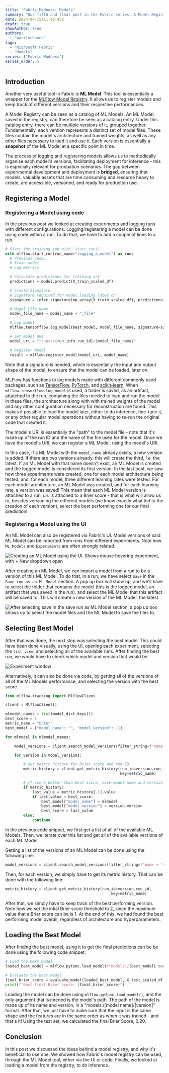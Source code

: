 ```yaml
---
title: "Fabric Madness: Models"
summary: "Our fifth and final post in the Fabric series. A Model Registry can be seen as a catalog of ML Models and in Fabric, which allows us to register models and keep track of different versions and their respective performances."
date: 2024-04-15T11:40:43Z
draft: true
showAuthor: true
authors:
  - "martimchaves"
tags:
  - "Microsoft Fabric"
  - "Models"
series: ["Fabric Madness"]
series_order: 5
---
```



## Introduction

Another very useful tool in Fabric is **ML Model**. This tool is essentially a wrapper for the [MLFlow Model Registry](https://mlflow.org/docs/latest/model-registry.html). It allows us to register models and keep track of different versions and their respective performances.

A Model Registry can be seen as a catalog of ML Models. An ML Model, saved in the registry, can therefore be seen as a catalog entry. Under this catalog entry, there can be multiple versions of it, grouped together. Fundamentally, each version represents a distinct set of model files. These files contain the model's architecture and trained weights, as well as any other files necessary to load it and use it. Each version is essentially a **snapshot** of the ML Model at a specific point in time.

The process of logging and registering models allows us to methodically organise each model's versions, facilitating deployment for inference - this is especially relevant for produation scenarios. The gap between experimental development and deployment is **bridged**, ensuring that models, valuable assets that are time consuming and resource heavy to create, are accessible, versioned, and ready for production use.

## Registering a Model

### Registering a Model using code

In the previous post we looked at creating experiments and logging runs with different configurations. Logging/registering a model can be done using code within a run. To do that, we have to add a couple of lines to a run.

```python
# Start the training job with `start_run()`
with mlflow.start_run(run_name="logging_a_model") as run:
  # Previous code...
  # Train model
  # Log metrics

  # Calculate predictions for training set
  predictions = model.predict(X_train_scaled_df)

  # Create Signature
  # Signature required for model loading later on
  signature = infer_signature(np.array(X_train_scaled_df), predictions)

  # Model File Name
  model_file_name = model_name + "_file"

  # Log model
  mlflow.tensorflow.log_model(best_model, model_file_name, signature=signature)

  # Get model URI
  model_uri = f"runs:/{run.info.run_id}/{model_file_name}"

  # Register Model
  result = mlflow.register_model(model_uri, model_name)
```

Note that a signature is needed, which is essentially the input and output shape of the model, to ensure that the model can be loaded, later on.

MLFlow has functions to log models made with different commonly used packages, such as [TensorFlow](https://www.tensorflow.org/), [PyTorch](https://pytorch.org/), and [scikit-learn](https://scikit-learn.org/). When `mlflow.tensorflow.log_model` is used, a folder is saved, as an artifact, attatched to the run, containing the files needed to load and run the model. In these files, the architecture along with with trained weights of the model and any other configuration necessary for reconstruction are found. This makes it possible to load the model later, either to do inference, fine-tune it, or any other regular model operations without having to re-run the original code that created it.

The model's URI is essentially the "path" to the model file - note that it's made up of the run ID and the name of the file used for the model. Once we have the model's URI, we can register a ML Model, using the model's URI.

In this case, if a ML Model with the `model_name` already exists, a new version is added. If there are two versions already, this will create the third, *i.e.* the latest. If an ML Model with that name doesn't exist, an ML Model is created and the logged model is considered its first version. In the last post, we saw how three experiments were created, one for each model architecture being tested, and, for each model, three different learning rates were tested. For each model architecture, an ML Model was created, and for each learning rate, a version was saved! This mean that each ML Model version is attached to a run, *i.e.* is attached to a Brier score - that is what will allow us to, besides versioning the different models (we know exactly what led to the creation of each version), select the best performing one for our final prediction!

### Registering a Model using the UI

An ML Model can also be registered via Fabric's UI. Model versions of said ML Model can be imported from runs from different experiments. Note how `ML Models` and `Experiments` are often strongly related.

![Creating an ML Model using the UI. Shows mouse hovering experiment, with + New dropdown open](./images/model-1.png "Fig. 1 - Creating a ML Model using the UI")

After creating an ML Model, we can import a model from a run to be a version of this ML Model. To do that, in a run, we have select `Save` in the `Save run as an ML Model` section. A pop up box will show up, and we'll have to select the folder that contains the model (this is the logged model, an artifact that was saved in the run), and select the ML Model that this artifact will be saved to. This will create a new version of the ML Model, the latest.

![After selecting save in the save run as ML Model section, a pop up box shows up to select the model files and the ML Model to save the files to.](./images/model-2.png "Fig. 2 - Creating a new version of the created ML Model from a run")

## Selecting Best Model

After that was done, the next step was selecting the best model. This could have been done visually, using the UI, opening each experiment, selecting the `list view`, and selecting all of the available runs. After finding the best run, we would have to check which model and version that would be.

![Experiment window](./images/model-3.png "Fig. 3 - Inspecting Experiment")

Alternatively, it can also be done via code, by getting all of the versions of all of the ML Models performance, and selecting the version with the best score.

```python
from mlflow.tracking import MlflowClient

client = MlflowClient()

mlmodel_names = list(model_dict.keys())
best_score = 2
metric_name = "brier"
best_model = {"model_name": "", "model_version": -1}

for mlmodel in mlmodel_names:

	model_versions = client.search_model_versions(filter_string=f"name = '{mlmodel}'")

	for version in model_versions:

		# Get metric history for Brier score and run ID
		metric_history = client.get_metric_history(run_id=version.run_id,
		                                           key=metric_name)

		# If score better than best score, save model name and version
		if metric_history:
			last_value = metric_history[-1].value
			if last_value < best_score:
				best_model["model_name"] = mlmodel
				best_model["model_version"] = version.version
				best_score = last_value
		else:
			continue
```

In the previous code snippet, we first get a list of all of the available ML Models. Then, we iterate over this list and get all of the available versions of each ML Model.

Getting a list of the versions of an ML Model can be done using the following line:
```python
model_versions = client.search_model_versions(filter_string=f"name = '{mlmodel}'")
```

Then, for each version, we simply have to get its metric history. That can be done with the following line:
```python
metric_history = client.get_metric_history(run_id=version.run_id,
		                                       key=metric_name)
```

After that, we simply have to keep track of the best performing version. Note how we set the intial Brier score threshold to 2, since the maximum value that a Brier score can be is 1. At the end of this, we had found the best performing model overall, regardless of architecture and hyperparameters.

## Loading the Best Model

After finding the best model, using it to get the final predictions can be be done using the following code snippet:

```python
# Load the best model
loaded_best_model = mlflow.pyfunc.load_model(f"models:/{best_model['model_name']}/{best_model['model_version'].version}")

# Evaluate the best model
final_brier_score = evaluate_model(loaded_best_model, X_test_scaled_df, y_test)
print(f"Best final Brier score: {final_brier_score}")
```

Loading the model can be done using `mlflow.pyfunc.load_model()`, and the only argument that is needed is the model's path. The path of the model is made up of its name and version, in a "models:/[model name]/[version]" format. After that, we just have to make sure that the input is the same shape and the features are in the same order as when it was trained - and that's it! Using the test set, we calculated the final Brier Score, 0.20.

## Conclusion

In this post we discussed the ideas behind a model registry, and why it's beneficial to use one. We showed how Fabric's model registry can be used, through the ML Model tool, either via the UI or code. Finally, we looked at loading a model from the registry, to do inference.